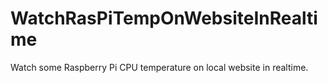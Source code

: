 # WatchRasPiTempOnWebsiteInRealtime
Watch some Raspberry Pi CPU temperature on local website in realtime.
